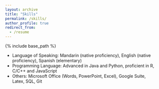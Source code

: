 ```yaml
---
layout: archive
title: "Skills"
permalink: /skills/
author_profile: true
redirect_from:
  - /resume
---
```


{% include base_path %}


* Language of Speaking: Mandarin (native proficiency), English (native proficiency), Spanish (elementary)
* Programming Language: Advanced in Java and Python, proficient in R, C/C++ and JavaScript
* Others: Microsoft Office (Words, PowerPoint, Excel), Google Suite, Latex, SQL, Git

